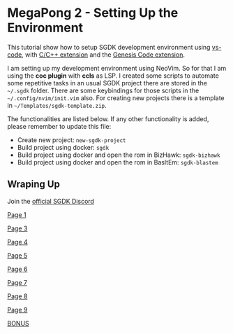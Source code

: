 # MegaPong 2 - Setting Up the Environment

This tutorial show how to setup SGDK development environment using [vs-code](https://code.visualstudio.com/),
with [C/C++ extension](https://marketplace.visualstudio.com/items?itemName=ms-vscode.cpptools)
and the [Genesis Code extension](https://marketplace.visualstudio.com/items?itemName=zerasul.genesis-code).

I am setting up my development environment using NeoVim. So for that I am using
the **coc plugin** with **ccls** as LSP. I created some scripts to automate some
repetitive tasks in an usual SGDK project there are stored in the `~/.sgdk` folder.
There are some keybindings for those scripts in the `~/.config/nvim/init.vim` also.
For creating new projects there is a template in `~/Templates/sgdk-template.zip`.

The functionalities are listed below. If any other functionality is added, please
remember to update this file:

- Create new project: `new-sgdk-project`
- Build project using docker: `sgdk`
- Build project using docker and open the rom in BizHawk: `sgdk-bizhawk`
- Build project using docker and open the rom in BasltEm: `sgdk-blastem`

## Wraping Up

Join the [official SGDK Discord](https://discord.gg/xmnBWQS)

[Page 1](./MegaPongTutorial1.md)

[Page 3](./MegaPongTutorial3.md)

[Page 4](./MegaPongTutorial4.md)

[Page 5](./MegaPongTutorial5.md)

[Page 6](./MegaPongTutorial6.md)

[Page 7](./MegaPongTutorial7.md)

[Page 8](./MegaPongTutorial8.md)

[Page 9](./MegaPongTutorial9.md)

[BONUS](./MegaPongTutorialBONUS.md)

